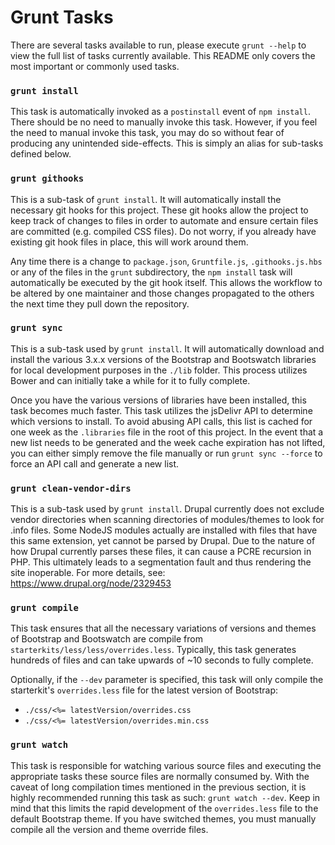 <!-- @file Lists the grunt tasks commonly used in project development. -->
<!-- @defgroup -->
<!-- @ingroup -->
# Grunt Tasks

There are several tasks available to run, please execute `grunt --help` to view
the full list of tasks currently available. This README only covers the most
important or commonly used tasks.

### `grunt install`
This task is automatically invoked as a `postinstall` event of `npm install`.
There should be no need to manually invoke this task. However, if you feel the
need to manual invoke this task, you may do so without fear of producing any
unintended side-effects. This is simply an alias for sub-tasks defined below.

### `grunt githooks`
This is a sub-task of `grunt install`. It will automatically install the
necessary git hooks for this project. These git hooks allow the project to keep
track of changes to files in order to automate and ensure certain files are
committed (e.g. compiled CSS files). Do not worry, if you already have existing
git hook files in place, this will work around them.

Any time there is a change to `package.json`, `Gruntfile.js`, `.githooks.js.hbs`
or any of the files in the `grunt` subdirectory, the `npm install` task will
automatically be executed by the git hook itself. This allows the workflow to
be altered by one maintainer and those changes propagated to the others the
next time they pull down the repository.

### `grunt sync`
This is a sub-task used by `grunt install`. It will automatically
download and install the various 3.x.x versions of the Bootstrap and Bootswatch
libraries for local development purposes in the `./lib` folder. This process
utilizes Bower and can initially take a while for it to fully complete.

Once you have the various versions of libraries have been installed, this task
becomes much faster. This task utilizes the jsDelivr API to determine which
versions to install. To avoid abusing API calls, this list is cached for one
week as the `.libraries` file in the root of this project. In the event that a
new list needs to be generated and the week cache expiration has not lifted,
you can either simply remove the file manually or run `grunt sync --force` to
force an API call and generate a new list.

### `grunt clean-vendor-dirs`
This is a sub-task used by `grunt install`. Drupal currently does not exclude
vendor directories when scanning directories of modules/themes to look for
.info files. Some NodeJS modules actually are installed with files that have
this same extension, yet cannot be parsed by Drupal. Due to the nature of how
Drupal currently parses these files, it can cause a PCRE recursion in PHP. This
ultimately leads to a segmentation fault and thus rendering the site inoperable.
For more details, see: https://www.drupal.org/node/2329453

### `grunt compile`
This task ensures that all the necessary variations of versions and themes of
Bootstrap and Bootswatch are compile from `starterkits/less/less/overrides.less`.
Typically, this task generates hundreds of files and can take upwards of \~10
seconds to fully complete.

Optionally, if the `--dev` parameter is specified, this task will only compile
the starterkit's `overrides.less` file for the latest version of Bootstrap: 

* `./css/<%= latestVersion/overrides.css`
* `./css/<%= latestVersion/overrides.min.css`

### `grunt watch`
This task is responsible for watching various source files and executing the
appropriate tasks these source files are normally consumed by. With the caveat
of long compilation times mentioned in the previous section, it is highly
recommended running this task as such: `grunt watch --dev`. Keep in mind that
this limits the rapid development of the `overrides.less` file to the default
Bootstrap theme. If you have switched themes, you must manually compile all
the version and theme override files.
